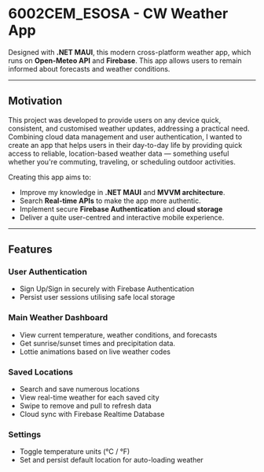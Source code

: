 # 6002CEM_ESOSA - CW Weather App

Designed with **.NET MAUI**, this modern cross-platform weather app, which runs on **Open-Meteo API** and **Firebase**. This app allows users to remain informed about forecasts and weather conditions.

---

 ## Motivation

This project was developed to provide users on any device quick, consistent, and customised weather updates, addressing a practical need. Combining cloud data management and user authentication, I wanted to create an app that helps users in their day-to-day life by providing quick access to reliable, location-based weather data — something useful whether you're commuting, traveling, or scheduling outdoor activities.

 Creating this app aims to:
 - Improve my knowledge in **.NET MAUI** and **MVVM architecture**.
 - Search **Real-time APIs** to make the app more authentic.
 - Implement secure **Firebase Authentication** and **cloud storage** 
 - Deliver a quite user-centred and interactive mobile experience.

 --- 

 ## Features 

 ### User Authentication 
 - Sign Up/Sign in securely with Firebase Authentication
 - Persist user sessions utilising safe local storage 

 ### Main Weather Dashboard 
 - View current temperature, weather conditions, and forecasts 
 - Get sunrise/sunset times and precipitation data.
 - Lottie animations based on live weather codes 

 ### Saved Locations 
 - Search and save numerous locations
 - View real-time weather for each saved city
 - Swipe to remove and pull to refresh data
 - Cloud sync with Firebase Realtime Database 

 ### Settings 
 - Toggle temperature units (°C / °F)
 - Set and persist default location for auto-loading weather
